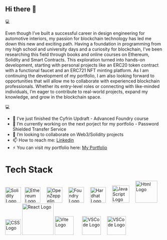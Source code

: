## Hi there 👋

💻

Even though I’ve built a successful career in design engineering for automotive interiors, my passion for blockchain technology has led me down this new and exciting path. Having a foundation in programming from my high school and university days and a curiosity for blockchain, I’ve been researching this field through books and online courses on Ethereum, Solidity and Smart Contracts. This exploration turned into hands-on development, starting with personal projects like an ERC20 token contract with a functional faucet and an ERC721 NFT minting platform. 
As I am continuing the development of my portfolio, I am also looking forward to opportunities that will allow me to collaborate with experienced blockchain professionals. Whether its entry-level roles or connecting with like-minded individuals, I’m eager to contribute to real-world projects, expand my knowledge, and grow in the blockchain space.

💻


- 🌱 I’ve just finished the Cyfrin Updraft - Advanced Foundry course 
- 🔭 I’m currently working on the next porject for my portfolio - Password Shielded Transfer Service
- 👯 I’m looking to collaborate on Web3/Solidity projects 
- 📫 How to reach me: [Linkedin](https://www.linkedin.com/in/mihai-hanga-03712749/)
- ⚡ You can visit my portfolio here:  [My Portfolio](https://mihaihanga-portfolio.netlify.app/)


# Tech Stack


[<img src="https://www.svgrepo.com/show/374088/solidity.svg" alt="Solidity Logo" width="50">](https://soliditylang.org) &nbsp;
[<img src="https://brandeps.com/logo-download/E/Ethereum-logo-vector-01.svg" alt="Ethereum Logo" width="50">](https://ethereum.org) &nbsp; &nbsp;
[<img src="https://images.ctfassets.net/t3wqy70tc3bv/4tl7aEnEwJyvmUxPKqR2KH/2ad9232b3e2e462c88aa27262ce93deb/OpenZeppelin_Logo.jpeg" alt="OpenZeppelin Logo" width="50">](https://www.openzeppelin.com/) &nbsp; &nbsp;
[<img src="https://avatars.githubusercontent.com/u/99892494?s=200&v=4" alt="Foundry Logo" width="50">](https://github.com/foundry-rs) &nbsp; &nbsp;
[<img src="https://icon.icepanel.io/Technology/svg/Hardhat.svg" alt="Hardhat Logo" width="50">](https://hardhat.org) &nbsp; &nbsp;
[<img src="https://upload.wikimedia.org/wikipedia/commons/thumb/9/99/Unofficial_JavaScript_logo_2.svg/2048px-Unofficial_JavaScript_logo_2.svg.png" alt="JavaScript Logo" width="55">](https://www.javascript.com/) &nbsp; &nbsp;
[<img src="https://upload.wikimedia.org/wikipedia/commons/thumb/6/61/HTML5_logo_and_wordmark.svg/1024px-HTML5_logo_and_wordmark.svg.png" alt="Html Logo" width="70">](https://html.com/) &nbsp; &nbsp;
[<img src="https://upload.wikimedia.org/wikipedia/commons/d/d5/CSS3_logo_and_wordmark.svg" alt="CSS Logo" width="50">](https://www.w3schools.com/css/) 
[<img src="https://download.logo.wine/logo/React_(web_framework)/React_(web_framework)-Logo.wine.png" alt="React Logo" width="100">](https://react.dev/) 
[<img src="https://upload.wikimedia.org/wikipedia/commons/thumb/f/f1/Vitejs-logo.svg/1039px-Vitejs-logo.svg.png" alt="Vite Logo" width="60">](https://vite.dev/) &nbsp; &nbsp; &nbsp;
[<img src="https://i0.wp.com/teech.com.br/wp-content/uploads/2020/01/VsCode.png?fit=512%2C512" alt="VSCode Logo" width="60">](https://code.visualstudio.com/) &nbsp; &nbsp;
[<img src="https://upload.wikimedia.org/wikipedia/commons/9/91/Octicons-mark-github.svg" alt="VSCode Logo" width="60">](https://github.com/) &nbsp;














